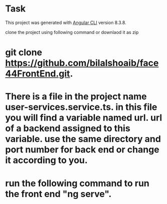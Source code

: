 # Task

This project was generated with [Angular CLI](https://github.com/angular/angular-cli) version 8.3.8.

clone the project using following command or downlaod it as zip
# git clone https://github.com/bilalshoaib/face44FrontEnd.git.
# There is a file in the project name user-services.service.ts. in this file you will find a variable named url. url of a backend assigned to this variable. use the same directory and port number for back end or change it according to you.
# run the following command to run the front end "ng serve".
